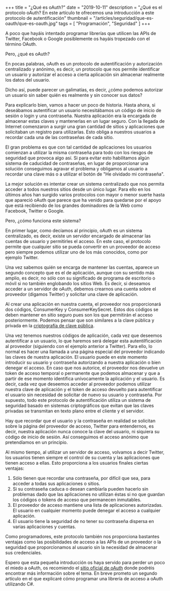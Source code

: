 +++
title = "¿Qué es oAuth?"
date = "2019-10-11"
description = "¿Qué es el protocolo oAuth? En este artículo te ofrecemos una introducción a este protocolo de autentificación"
thumbnail = "/articles/seguridad/que-es-oauth/que-es-oauth.jpg"
tags = [ "Programación", "Seguridad" ]
+++

A poco que hayáis intentado programar librerías que utilicen las APIs de Twitter, Facebook o Google posiblemente 
os hayáis tropezado con el término OAuth.

Pero, ¿qué es oAuth?

En pocas palabras, oAuth es un protocolo de autentificación y autorización centralizado y anónimo, es decir, un 
protocolo que nos permite identificar un usuario y autorizar el acceso a cierta aplicación sin almacenar realmente 
los datos del usuario.

Dicho así, puede parecer un galimatías, es decir, ¿cómo podemos autorizar un usuario sin saber quién es realmente y sin conocer sus datos?

Para explicarlo bien, vamos a hacer un poco de historia. Hasta ahora, si deseábamos autentificar un usuario necesitábamos un código de 
inicio de sesión o login y una contraseña. Nuestra aplicación era la encargada de almacenar estas claves y mantenerlas en un lugar 
seguro. Con la llegada de Internet comenzaron a surgir una gran cantidad de sitios y aplicaciones que solicitaban un registro 
para utilizarlas. Esto obliga a nuestros usuarios a recordar cada una de las contraseñas de cada sitio.

El gran problema es que con tal cantidad de aplicaciones los usuarios comienzan a utilizar la misma contraseña para todo con los 
riesgos de seguridad que provoca algo así. Si para evitar esto habilitamos algún sistema de caducidad de contraseñas, en lugar 
de proporcionar una solución conseguimos agravar el problema y obligamos al usuario a recordar una clave más o a utilizar el 
botón de "He olvidado mi contraseña".

La mejor solución es intentar crear un sistema centralizado que nos permita acceder a todos nuestros sitios desde un único lugar. 
Para ello en los últimos años han surgido varios protocolos con mayor o menor suerte hasta que apareció oAuth 
que parece que ha venido para quedarse por el apoyo que está recibiendo de los grandes dominadores de la Web como Facebook, 
Twitter o Google.

Pero, ¿cómo funciona este sistema?

En primer lugar, como decíamos al principio, oAuth es un sistema centralizado, es decir, existe un servidor encargado de 
almacenar las cuentas de usuario y permitirles el acceso. En este caso, el protocolo permite que cualquier sitio se pueda 
convertir en un proveedor de acceso pero siempre podemos utilizar uno de los más conocidos, como por ejemplo Twitter.

Una vez sabemos quién se encarga de mantener las cuentas, aparece un segundo concepto que es el de aplicación, aunque con su 
sentido más amplio, es decir, no sólo con su significado de programa de escritorio o móvil si no también englobando los sitios 
Web. Es decir, si deseamos acceder a un servidor de oAuth, debemos crearnos una cuenta sobre el proveedor (digamos Twitter) y 
solicitar una clave de aplicación.

Al crear una aplicación en nuestra cuenta, el proveedor nos proporcionará dos códigos, ConsumerKey y ConsumerKeySecret. Estos dos 
códigos se deben mantener en sitio seguro pues son los que permitirán el acceso posteriormente. Podemos pensar que son similares
a la clave pública y privada en la [criptografía de clave pública](/blog/articles/seguridad/clave-publica/clave-publica). 

Una vez tenemos nuestros códigos de aplicación, cada vez que deseemos autentificar a un usuario, lo que haremos será delegar 
esta autentilficación al proveedor (siguiendo con el ejemplo anterior a Twitter). Para ello, lo normal es hacer una llamada 
a una página especial del proveedor indicando las claves de nuestra aplicación. El usuario puede en este momento introducir 
su usuario y contraseña autorizando a nuestra aplicación o bien denegar el acceso. En caso que nos autorice, el proveedor nos 
devuelve un token de acceso temporal o permanente que podemos almacenar y que a partir de ese momento identifica unívocamente 
la aplicación y el usuario. Es decir, cada vez que deseemos acceder al proveedor podemos utilizar nuestra clave de aplicación 
y el token de acceso devuelto para autentificar el usuario sin necesidad de solicitar de nuevo su usuario y contraseña. Por 
supuesto, todo este protocolo de autentificación utiliza un sistema de seguridad basado en sistemas criptográficos que 
evitan que las claves privadas se transmitan en texto plano entre el cliente y el servidor.

Hay que recordar que el usuario y la contraseña en realidad se solicitan sobre la página del proveedor de acceso, Twitter 
para entendernos, es decir, nuestra aplicación nunca conoce la clave del usuario, ni siquiera su código de inicio de sesión. 
Así conseguimos el acceso anónimo que pretendíamos en un principio.

Al mismo tiempo, al utilizar un servidor de acceso, volvamos a decir Twitter, los usuarios tienen siempre el control de su cuenta 
y las aplicaciones que tienen acceso a ellas. Esto proporciona a los usuarios finales ciertas ventajas:

1. Sólo tienen que recordar una contraseña, por difícil que sea, para acceder a todas sus aplicaciones o sitios.
2. Si su contraseña caduca o desean cambiarla pueden hacerlo sin problemas dado que las aplicaciones no utilizan éstas si no 
que guardan los códigos o tokens de acceso que permanecen inmutables.
3. El proveedor de acceso mantiene una lista de aplicaciones autorizadas. El usuario en cualquier momento puede denegar el 
acceso a cualquier aplicación.
4. El usuario tiene la seguridad de no tener su contraseña dispersa en varias aplicaciones y cuentas.

Como programadores, este protocolo también nos proporciona bastantes ventajas como las posibilidades de acceso a las APIs de 
un proveedor o la seguridad que proporcionamos al usuario sin la necesidad de almacenar sus credenciales.

Espero que esta pequeña introducción os haya servido para perder un poco el miedo a oAuth, os recomiendo el 
[sitio oficial de oAuth](http://oauth.net) donde podréis encontrar más información sobre el 
tema. En breve prometo un segundo artículo en el que explicaré cómo programar una librería de acceso a oAuth utilizando C#.